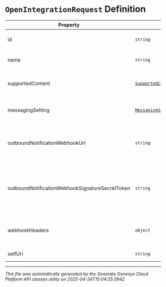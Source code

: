 # `OpenIntegrationRequest` Definition

| Property | Type | Required | Description |
|----------|------|----------|-------------|
| id | `string` | No | The globally unique identifier for the object. |
| name | `string` | Yes | The name of the Open messaging integration. |
| supportedContent | [`SupportedContentReference`](supportedcontentreference-definition.md) | No | Defines the SupportedContent profile configured for an integration |
| messagingSetting | [`MessagingSettingRequestReference`](messagingsettingrequestreference-definition.md) | No | Defines the message settings to be applied for this integration |
| outboundNotificationWebhookUrl | `string` | Yes | The outbound notification webhook URL for the Open messaging integration. |
| outboundNotificationWebhookSignatureSecretToken | `string` | Yes | The outbound notification webhook signature secret token. This token must be longer than 15 characters. |
| webhookHeaders | `object` | No | The user specified headers for the Open messaging integration. |
| selfUri | `string` | No | The URI for this object |

---

*This file was automatically generated by the Generate Genesys Cloud Platform API classes utility on 2025-04-24T15:04:25.594Z*